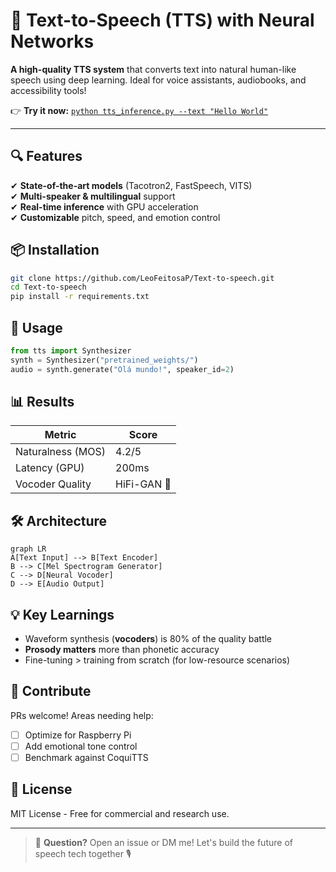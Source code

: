 # 🚀 Text-to-Speech (TTS) with Neural Networks  

**A high-quality TTS system** that converts text into natural human-like speech using deep learning. Ideal for voice assistants, audiobooks, and accessibility tools!  

👉 **Try it now:** [`python tts_inference.py --text "Hello World"`](#usage)  

---

## 🔍 Features  
✔ **State-of-the-art models** (Tacotron2, FastSpeech, VITS)  
✔ **Multi-speaker & multilingual** support  
✔ **Real-time inference** with GPU acceleration  
✔ **Customizable** pitch, speed, and emotion control  

## 📦 Installation  
```bash
git clone https://github.com/LeoFeitosaP/Text-to-speech.git
cd Text-to-speech
pip install -r requirements.txt
```

## 🎯 Usage  
```python
from tts import Synthesizer  
synth = Synthesizer("pretrained_weights/")  
audio = synth.generate("Olá mundo!", speaker_id=2)  
```

## 📊 Results  
| Metric          | Score  |
|-----------------|--------|
| Naturalness (MOS) | 4.2/5  |
| Latency (GPU)   | 200ms  |
| Vocoder Quality | HiFi-GAN 🌟 |

## 🛠️ Architecture  
```mermaid
graph LR  
A[Text Input] --> B[Text Encoder]  
B --> C[Mel Spectrogram Generator]  
C --> D[Neural Vocoder]  
D --> E[Audio Output]  
```

## 💡 Key Learnings  
- Waveform synthesis (**vocoders**) is 80% of the quality battle  
- **Prosody matters** more than phonetic accuracy  
- Fine-tuning > training from scratch (for low-resource scenarios)  

## 🤝 Contribute  
PRs welcome! Areas needing help:  
- [ ] Optimize for Raspberry Pi  
- [ ] Add emotional tone control  
- [ ] Benchmark against CoquiTTS  

## 📜 License  
MIT License - Free for commercial and research use.  

---

> 💬 **Question?** Open an issue or DM me! Let's build the future of speech tech together 🎙️  
